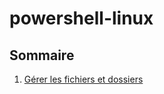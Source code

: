 # powershell-linux

## Sommaire

  1. [Gérer les fichiers et dossiers](https://github.com/LouisTeilliais/powershell-linux/blob/main/powershell.md)